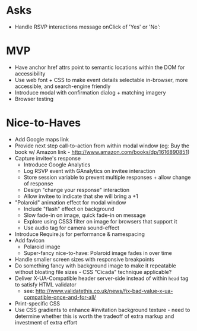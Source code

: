 # Asks
* Handle RSVP interactions message onClick of 'Yes' or 'No':

# MVP

* Have anchor href attrs point to semantic locations within the DOM
  for accessibility
* Use web font + CSS to make event details selectable in-browser, more
  accessible, and search-engine friendly
* Introduce modal with confirmation dialog + matching imagery
* Browser testing

# Nice-to-Haves

* Add Google maps link
* Provide next step call-to-action from within modal window (eg: Buy
  the book w/ Amazon link - http://www.amazon.com/books/dp/1616890851)
* Capture invitee's response
  - Introduce Google Analytics
  - Log RSVP event with GAnalytics on invitee interaction
  - Store session variable to prevent multiple responses + allow change
    of response
  - Design "change your response" interaction
  - Allow invitee to indicate that she will bring a +1
* "Polaroid" animation effect for modal window
  - Include "flash" effect on background
  - Slow fade-in on image, quick fade-in on message
  - Explore using CSS3 filter on image for browsers that support it
  - Use audio tag for camera sound-effect
* Introduce Require.js for performance & namespacing
* Add favicon
  - Polaroid image
  - Super-fancy nice-to-have: Polaroid image fades in over time
* Handle smaller screen sizes with responsive breakpoints
* Do something fancy with background image to make it repeatable without
  bloating file sizes - CSS "Cicada" technique applicable?
* Deliver X-UA-Compatible header server-side instead of within `head`
  tag to satisfy HTML validator
  - see: http://www.validatethis.co.uk/news/fix-bad-value-x-ua-compatible-once-and-for-all/
* Print-specific CSS
* Use CSS gradients to enhance #invitation background texture - need to
  determine whether this is worth the tradeoff of extra markup and
  investment of extra effort

